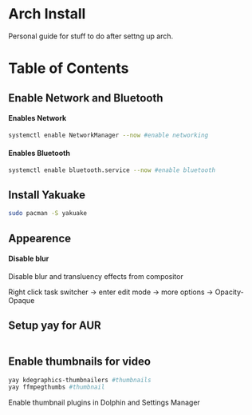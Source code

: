 # Arch Install
Personal guide for stuff to do after settng up arch.
# Table of Contents

## Enable Network and Bluetooth

#### Enables Network
```bash
systemctl enable NetworkManager --now #enable networking
```

#### Enables Bluetooth
```bash
systemctl enable bluetooth.service --now #enable bluetooth
```

## Install Yakuake
```bash 
sudo pacman -S yakuake
```
## Appearence
#### Disable blur
Disable blur and transluency effects from compositor

Right click task switcher -> enter edit mode -> more options -> Opacity-Opaque

## Setup yay for AUR
```bash
```

## Enable thumbnails for video
```bash
yay kdegraphics-thumbnailers #thumbnails
yay ffmpegthumbs #thumbnail
```
Enable thumbnail plugins in Dolphin and Settings Manager 

